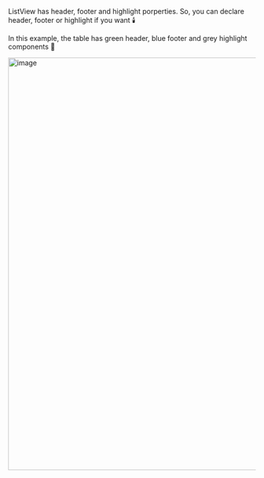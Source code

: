 ListView has header, footer and highlight porperties. So, you can declare header, footer or highlight if you want 🕯️

In this example, the table has green header, blue footer and grey highlight components 🚥

<img width="739" height="841" alt="image" src="https://github.com/user-attachments/assets/e60de706-61d8-4cbe-8733-f59ef79cf7a6" />
